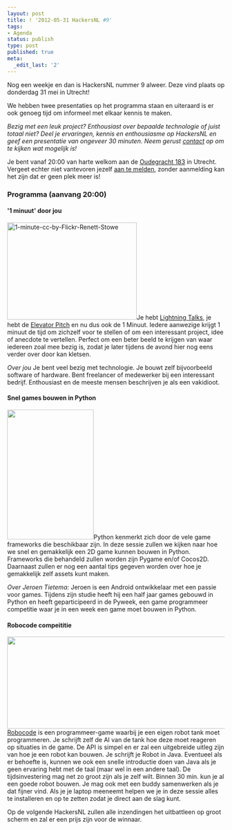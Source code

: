 ```yaml
---
layout: post
title: ! '2012-05-31 HackersNL #9'
tags:
- Agenda
status: publish
type: post
published: true
meta:
  _edit_last: '2'
---
```

Nog een weekje en dan is HackersNL nummer 9 alweer. Deze vind plaats op donderdag 31 mei in Utrecht!

We hebben twee presentaties op het programma staan en uiteraard is er ook genoeg tijd om informeel met elkaar kennis te maken.

<em>Bezig met een leuk project? Enthousiast over bepaalde technologie of juist totaal niet? Deel je ervaringen, kennis en enthousiasme op HackersNL en geef een presentatie van ongeveer 30 minuten. Neem gerust <a title="Contact" href="http://hackersnl.nl/contact/">contact</a> op om te kijken wat mogelijk is! </em>

Je bent vanaf 20:00 van harte welkom aan de <a href="http://g.co/maps/zzqs3">Oudegracht 183</a> in Utrecht. Vergeet echter niet vantevoren jezelf <a title="Reserveren" href="{{ root_url }}/aanmelden.html">aan te melden</a>, zonder aanmelding kan het zijn dat er geen plek meer is!
<h3>Programma (aanvang 20:00)</h3>
<h4>'1 minuut' door jou</h4>
<img class="alignleft" title="1-minute-cc-by-Flickr-Renett-Stowe" src="{{ root_url }}/images/1-minute-cc-by-Flickr-Renett-Stowe-300x225.jpg" alt="1-minute-cc-by-Flickr-Renett-Stowe" width="300" height="225" />Je hebt <a href="https://secure.wikimedia.org/wikipedia/en/wiki/Lightning_Talk">Lightning Talks</a>, je hebt de <a href="https://secure.wikimedia.org/wikipedia/en/wiki/Elevator_pitch">Elevator Pitch</a> en nu dus ook de 1 Minuut. Iedere aanwezige krijgt 1 minuut de tijd om zichzelf voor te stellen of om een interessant project, idee of anecdote te vertellen. Perfect om een beter beeld te krijgen van waar iedereen zoal mee bezig is, zodat je later tijdens de avond hier nog eens verder over door kan kletsen.

<em>Over jou</em>
Je bent veel bezig met technologie. Je bouwt zelf bijvoorbeeld software of hardware. Bent freelancer of medewerker bij een interessant bedrijf. Enthousiast en de meeste mensen beschrijven je als een vakidioot.
<h4>Snel games bouwen in Python</h4>
<img class="alignleft size-medium wp-image-155" title="Jeroen Tietema" src="{{ root_url }}/images/IMG_0041_small-200x300.jpg" alt="" width="200" height="300" />Python kenmerkt zich door de vele game frameworks die beschikbaar zijn. In deze sessie zullen we kijken naar hoe we snel en gemakkelijk een 2D game kunnen bouwen in Python. Frameworks die behandeld zullen worden zijn Pygame en/of Cocos2D. Daarnaast zullen er nog een aantal tips gegeven worden over hoe je gemakkelijk zelf assets kunt maken.

<em>Over Jeroen Tietema:</em>
Jeroen is een Android ontwikkelaar met een passie voor games. Tijdens zijn studie heeft hij een half jaar games gebouwd in Python en heeft geparticipeerd in de Pyweek, een game programmeer competitie waar je in een week een game moet bouwen in Python.
<h4>Robocode compeititie</h4>
<img class="alignnone" title="Robocode" src="http://robocode.sourceforge.net/gfx/robocode_logo_tanks.png" alt="" width="570" height="213" /><a title="Robocode" href="http://robocode.sourceforge.net/">Robocode</a> is een programmeer-game waarbij je een eigen robot tank moet programmeren. Je schrijft zelf de AI van de tank hoe deze moet reageren op situaties in de game. De API is simpel en er zal een uitgebreide uitleg zijn van hoe je een robot kan bouwen. Je schrijft je Robot in Java. Eventueel als er behoefte is, kunnen we ook een snelle introductie doen van Java als je geen ervaring hebt met de taal (maar wel in een andere taal). De tijdsinvestering mag net zo groot zijn als je zelf wilt. Binnen 30 min. kun je al een goede robot bouwen. Je mag ook met een buddy samenwerken als je dat fijner vind. Als je je laptop meeneemt helpen we je in deze sessie alles te installeren en op te zetten zodat je direct aan de slag kunt.

Op de volgende HackersNL zullen alle inzendingen het uitbattleen op groot scherm en zal er een prijs zijn voor de winnaar.
